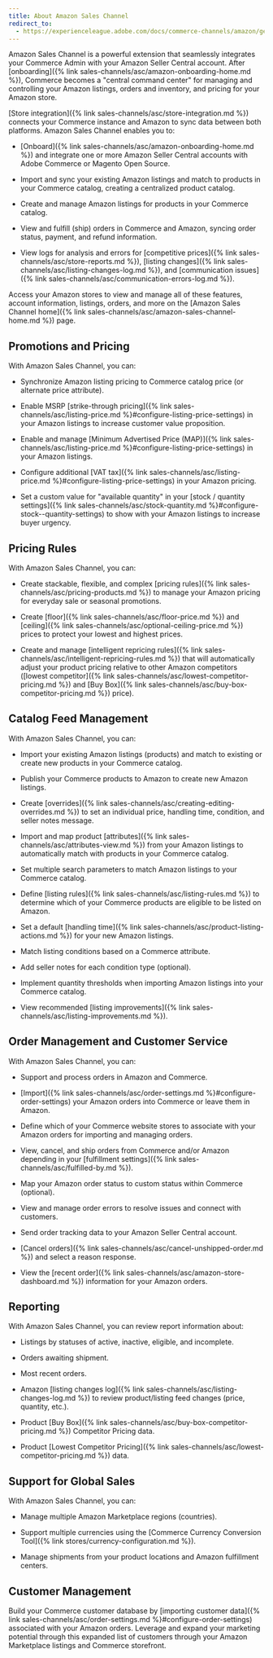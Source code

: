 ```yaml
---
title: About Amazon Sales Channel
redirect_to:
  - https://experienceleague.adobe.com/docs/commerce-channels/amazon/getting-started/about-amazon-sales-channel.html
---
```


Amazon Sales Channel is a powerful extension that seamlessly integrates your Commerce Admin with your Amazon Seller Central account. After [onboarding]({% link sales-channels/asc/amazon-onboarding-home.md %}), Commerce becomes a "central command center" for managing and controlling your Amazon listings, orders and inventory, and pricing for your Amazon store.

[Store integration]({% link sales-channels/asc/store-integration.md %}) connects your Commerce instance and Amazon to sync data between both platforms. Amazon Sales Channel enables you to:

- [Onboard]({% link sales-channels/asc/amazon-onboarding-home.md %}) and integrate one or more Amazon Seller Central accounts with Adobe Commerce or Magento Open Source.

- Import and sync your existing Amazon listings and match to products in your Commerce catalog, creating a centralized product catalog.

- Create and manage Amazon listings for products in your Commerce catalog.

- View and fulfill (ship) orders in Commerce and Amazon, syncing order status, payment, and refund information.

- View logs for analysis and errors for [competitive prices]({% link sales-channels/asc/store-reports.md %}), [listing changes]({% link sales-channels/asc/listing-changes-log.md %}), and [communication issues]({% link sales-channels/asc/communication-errors-log.md %}).

Access your Amazon stores to view and manage all of these features, account information, listings, orders, and more on the [Amazon Sales Channel home]({% link sales-channels/asc/amazon-sales-channel-home.md %}) page.

## Promotions and Pricing

With Amazon Sales Channel, you can:

- Synchronize Amazon listing pricing to Commerce catalog price (or alternate price attribute).

- Enable MSRP [strike-through pricing]({% link sales-channels/asc/listing-price.md %}#configure-listing-price-settings) in your Amazon listings to increase customer value proposition.

- Enable and manage [Minimum Advertised Price (MAP)]({% link sales-channels/asc/listing-price.md %}#configure-listing-price-settings) in your Amazon listings.

- Configure additional [VAT tax]({% link sales-channels/asc/listing-price.md %}#configure-listing-price-settings) in your Amazon pricing.

- Set a custom value for "available quantity" in your [stock / quantity settings]({% link sales-channels/asc/stock-quantity.md %}#configure-stock--quantity-settings) to show with your Amazon listings to increase buyer urgency.

## Pricing Rules

With Amazon Sales Channel, you can:

- Create stackable, flexible, and complex [pricing rules]({% link sales-channels/asc/pricing-products.md %}) to manage your Amazon pricing for everyday sale or seasonal promotions.

- Create [floor]({% link sales-channels/asc/floor-price.md %}) and [ceiling]({% link sales-channels/asc/optional-ceiling-price.md %}) prices to protect your lowest and highest prices.

- Create and manage [intelligent repricing rules]({% link sales-channels/asc/intelligent-repricing-rules.md %}) that will automatically adjust your product pricing relative to other Amazon competitors ([lowest competitor]({% link sales-channels/asc/lowest-competitor-pricing.md %}) and [Buy Box]({% link sales-channels/asc/buy-box-competitor-pricing.md %}) price).

## Catalog Feed Management

With Amazon Sales Channel, you can:

- Import your existing Amazon listings (products) and match to existing or create new products in your Commerce catalog.

- Publish your Commerce products to Amazon to create new Amazon listings.

- Create [overrides]({% link sales-channels/asc/creating-editing-overrides.md %}) to set an individual price, handling time, condition, and seller notes message.

- Import and map product [attributes]({% link sales-channels/asc/attributes-view.md %}) from your Amazon listings to automatically match with products in your Commerce catalog.

- Set multiple search parameters to match Amazon listings to your Commerce catalog.

- Define [listing rules]({% link sales-channels/asc/listing-rules.md %}) to determine which of your Commerce products are eligible to be listed on Amazon.

- Set a default [handling time]({% link sales-channels/asc/product-listing-actions.md %}) for your new Amazon listings.

- Match listing conditions based on a Commerce attribute.

- Add seller notes for each condition type (optional).

- Implement quantity thresholds when importing Amazon listings into your Commerce catalog.

- View recommended [listing improvements]({% link sales-channels/asc/listing-improvements.md %}).

## Order Management and Customer Service

With Amazon Sales Channel, you can:

- Support and process orders in Amazon and Commerce.

- [Import]({% link sales-channels/asc/order-settings.md %}#configure-order-settings) your Amazon orders into Commerce or leave them in Amazon.

- Define which of your Commerce website stores to associate with your Amazon orders for importing and managing orders.

- View, cancel, and ship orders from Commerce and/or Amazon depending in your [fulfillment settings]({% link sales-channels/asc/fulfilled-by.md %}).

- Map your Amazon order status to custom status within Commerce (optional).

- View and manage order errors to resolve issues and connect with customers.

- Send order tracking data to your Amazon Seller Central account.

- [Cancel orders]({% link sales-channels/asc/cancel-unshipped-order.md %}) and select a reason response.

- View the [recent order]({% link sales-channels/asc/amazon-store-dashboard.md %}) information for your Amazon orders.

## Reporting

With Amazon Sales Channel, you can review report information about:

- Listings by statuses of active, inactive, eligible, and incomplete.

- Orders awaiting shipment.

- Most recent orders.

- Amazon [listing changes log]({% link sales-channels/asc/listing-changes-log.md %}) to review product/listing feed changes (price, quantity, etc.).

- Product [Buy Box]({% link sales-channels/asc/buy-box-competitor-pricing.md %}) Competitor Pricing data.

- Product [Lowest Competitor Pricing]({% link sales-channels/asc/lowest-competitor-pricing.md %}) data.

## Support for Global Sales

With Amazon Sales Channel, you can:

- Manage multiple Amazon Marketplace regions (countries).

- Support multiple currencies using the [Commerce Currency Conversion Tool]({% link stores/currency-configuration.md %}).

- Manage shipments from your product locations and Amazon fulfillment centers.

## Customer Management

Build your Commerce customer database by [importing customer data]({% link sales-channels/asc/order-settings.md %}#configure-order-settings) associated with your Amazon orders. Leverage and expand your marketing potential through this expanded list of customers through your Amazon Marketplace listings and Commerce storefront.

